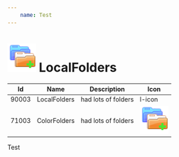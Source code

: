 ```yaml
---
	name: Test
---
```


# ![LocalFolders icon](scripts/90003-localfolder/src/chrome/skin/classic/LocalFolders-64px.png "LocalFolders")  LocalFolders

|Id | Name | Description | Icon|
|---|---|---|---|
|90003 | LocalFolders | had lots of folders | l-icon|
|71003|ColorFolders|had lots of folders|![LocalFolders icon](scripts/90003-localfolder/src/chrome/skin/classic/LocalFolders-64px.png)|

Test